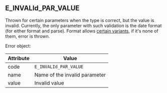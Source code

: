 ## E_INVALId_PAR_VALUE

Thrown for certain parameters when the type is correct, but the value is
invalid. Currently, the only parameter with such validation is the date format
(for either format and parse). Format allows [certain
variants](../api/date/date-formatter.md#parameters),
if it's none of them, error is thrown.

Error object:

| Attribute | Value |
| --- | --- |
| code | `E_INVALId_PAR_VALUE` |
| name | Name of the invalid parameter |
| value | Invalid value |
